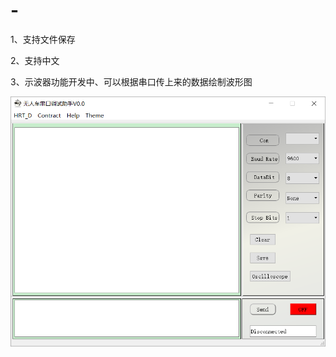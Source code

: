 # -

1、支持文件保存

2、支持中文

3、示波器功能开发中、可以根据串口传上来的数据绘制波形图

![image](https://github.com/ShieldQiQi/-/blob/master/2019-01-20_090632.png)
